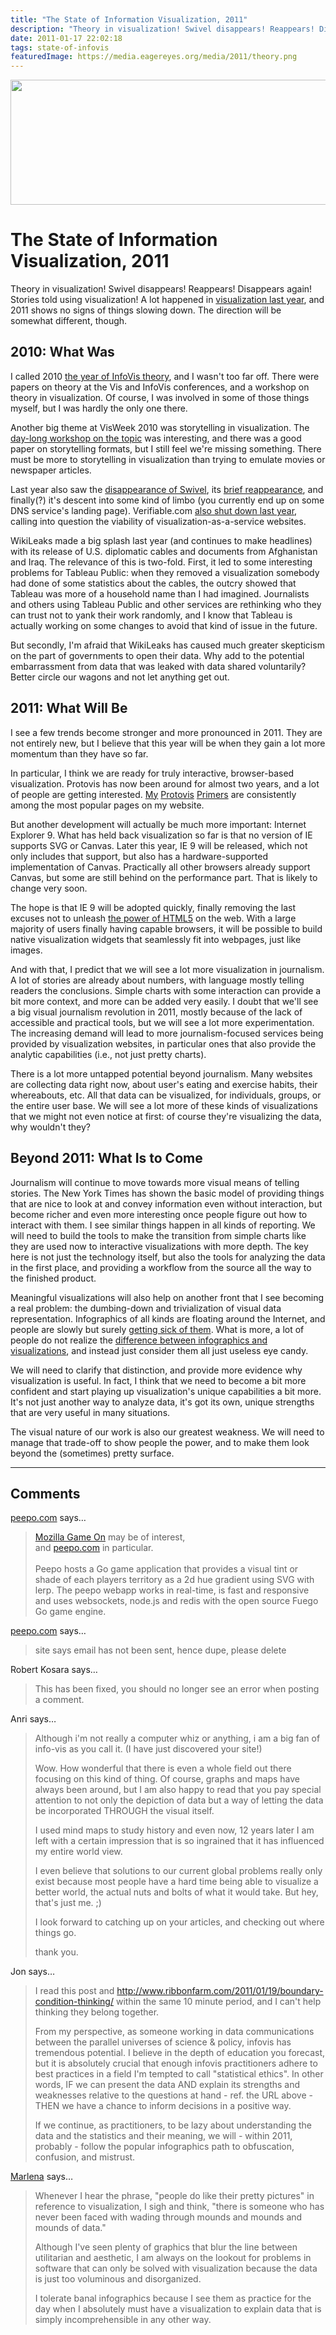 ```yaml
---
title: "The State of Information Visualization, 2011"
description: "Theory in visualization! Swivel disappears! Reappears! Disappears again! Stories told using visualization! A lot happened in visualization last year, and 2011 shows no signs of things slowing down. The direction will be somewhat different, though."
date: 2011-01-17 22:02:18
tags: state-of-infovis
featuredImage: https://media.eagereyes.org/media/2011/theory.png
---
```


<p align="center"><img alt="" src="https://media.eagereyes.org/media/2011/theory.png" width="600" height="200" /></p>

# The State of Information Visualization, 2011

Theory in visualization! Swivel disappears! Reappears! Disappears again! Stories told using visualization! A lot happened in <a href="/blog/2010/state-of-infovis-2010">visualization last year</a>, and 2011 shows no signs of things slowing down. The direction will be somewhat different, though.

## 2010: What Was

I called 2010 <a href="/blog/2010/the-year-of-infovis-theory">the year of InfoVis theory</a>, and I wasn't too far off. There were papers on theory at the Vis and InfoVis conferences, and a workshop on theory in visualization. Of course, I was involved in some of those things myself, but I was hardly the only one there.

Another big theme at VisWeek 2010 was storytelling in visualization. The <a href="http://thevcl.com/storytelling/" target="_blank">day-long workshop on the topic</a> was interesting, and there was a good paper on storytelling formats, but I still feel we're missing something. There must be more to storytelling in visualization than trying to emulate movies or newspaper articles.

Last year also saw the <a href="/criticism/the-rise-and-fall-of-swivel">disappearance of Swivel</a>, its <a href="/criticism/swivel-part-2-solving-a-single-problem">brief reappearance</a>, and finally(?) it's descent into some kind of limbo (you currently end up on some DNS service's landing page). Verifiable.com <a href="/blog/2010/end-of-verifiable-com">also shut down last year</a>, calling into question the viability of visualization-as-a-service websites.

WikiLeaks made a big splash last year (and continues to make headlines) with its release of U.S. diplomatic cables and documents from Afghanistan and Iraq. The relevance of this is two-fold. First, it led to some interesting problems for Tableau Public: when they removed a visualization somebody had done of some statistics about the cables, the outcry showed that Tableau was more of a household name than I had imagined. Journalists and others using Tableau Public and other services are rethinking who they can trust not to yank their work randomly, and I know that Tableau is actually working on some changes to avoid that kind of issue in the future.

But secondly, I'm afraid that WikiLeaks has caused much greater skepticism on the part of governments to open their data. Why add to the potential embarrassment from data that was leaked with data shared voluntarily? Better circle our wagons and not let anything get out.

## 2011: What Will Be

I see a few trends become stronger and more pronounced in 2011. They are not entirely new, but I believe that this year will be when they gain a lot more momentum than they have so far.

In particular, I think we are ready for truly interactive, browser-based visualization. Protovis has now been around for almost two years, and a lot of people are getting interested. <a href="/tutorials/protovis-primer-part-1">My</a> <a href="/tutorials/protovis-primer-part-2">Protovis</a> <a href="/tutorials/protovis-primer-part-3">Primers</a> are consistently among the most popular pages on my website.

But another development will actually be much more important: Internet Explorer 9. What has held back visualization so far is that no version of IE supports SVG or Canvas. Later this year, IE 9 will be released, which not only includes that support, but also has a hardware-supported implementation of Canvas. Practically all other browsers already support Canvas, but some are still behind on the performance part. That is likely to change very soon.

The hope is that IE 9 will be adopted quickly, finally removing the last excuses not to unleash <a href="/blog/2010/html5-and-visualization-on-the-web">the power of HTML5</a> on the web. With a large majority of users finally having capable browsers, it will be possible to build native visualization widgets that seamlessly fit into webpages, just like images.

And with that, I predict that we will see a lot more visualization in journalism. A lot of stories are already about numbers, with language mostly telling readers the conclusions. Simple charts with some interaction can provide a bit more context, and more can be added very easily. I doubt that we'll see a big visual journalism revolution in 2011, mostly because of the lack of accessible and practical tools, but we will see a lot more experimentation. The increasing demand will lead to more journalism-focused services being provided by visualization websites, in particular ones that also provide the analytic capabilities (i.e., not just pretty charts).

There is a lot more untapped potential beyond journalism. Many websites are collecting data right now, about user's eating and exercise habits, their whereabouts, etc. All that data can be visualized, for individuals, groups, or the entire user base. We will see a lot more of these kinds of visualizations that we might not even notice at first: of course they're visualizing the data, why wouldn't they?

## Beyond 2011: What Is to Come

Journalism will continue to move towards more visual means of telling stories. The New York Times has shown the basic model of providing things that are nice to look at and convey information even without interaction, but become richer and even more interesting once people figure out how to interact with them. I see similar things happen in all kinds of reporting. We will need to build the tools to make the transition from simple charts like they are used now to interactive visualizations with more depth. The key here is not just the technology itself, but also the tools for analyzing the data in the first place, and providing a workflow from the source all the way to the finished product.

Meaningful visualizations will also help on another front that I see becoming a real problem: the dumbing-down and trivialization of visual data representation. Infographics of all kinds are floating around the Internet, and people are slowly but surely <a href="http://www.noahbrier.com/archives/2011/01/on_infographics.php" target="_blank">getting sick of them</a>. What is more, a lot of people do not realize the <a href="/blog/2010/the-difference-between-infographics-and-visualization">difference between infographics and visualizations</a>, and instead just consider them all just useless eye candy.

We will need to clarify that distinction, and provide more evidence why visualization is useful. In fact, I think that we need to become a bit more confident and start playing up visualization's unique capabilities a bit more. It's not just another way to analyze data, it's got its own, unique strengths that are very useful in many situations.

The visual nature of our work is also our greatest weakness. We will need to manage that trade-off to show people the power, and to make them look beyond the (sometimes) pretty surface.


<PostedBy />


<aside class="comments">

---
## Comments

<a href="http://www.peepo.com" rel="nofollow noopener" target="_blank">peepo.com</a> says…
>	<a href="http://gaming.mozillalabs.com/">Mozilla Game On</a> may be of interest,<br> and <a href="http://www.peepo.com">peepo.com</a> in particular.<br><br>Peepo hosts a Go game application that provides a visual tint or shade of each players territory as a 2d hue gradient using SVG with lerp. The peepo webapp works in real-time, is fast and responsive and uses websockets, node.js and redis with the open source Fuego Go game engine.

<a href="http://www.peepo.com" rel="nofollow noopener" target="_blank">peepo.com</a> says…
>	site says email has not been sent, hence dupe, please delete

Robert Kosara says…
>	This has been fixed, you should no longer see an error when posting a comment.

Anri says…
>	Although i'm not really a computer whiz or anything, i am a big fan of info-vis as you call it.  (I have just discovered your site!)
>	
>	Wow. How wonderful that there is even a whole field out there focusing on this kind of thing. Of course, graphs and maps have always been around, but I am also happy to read that you pay special attention to not only the depiction of data but a way of letting the data be incorporated THROUGH the visual itself.
>	
>	I used mind maps to study history and even now, 12 years later I am left with a certain impression that is so ingrained that it has influenced my entire world view. 
>	
>	I even believe that solutions to our current global problems really only exist because most people have a hard time being able to visualize a better world, the actual nuts and bolts of what it would take. But hey, that's just me. ;) 
>	
>	I look forward to catching up on your articles, and checking out where things go.
>	
>	thank you.

Jon says…
>	I read this post and http://www.ribbonfarm.com/2011/01/19/boundary-condition-thinking/ within the same 10 minute period, and I can't help thinking they belong together.
>	
>	From my perspective, as someone working in data communications between the parallel universes of science & policy, infovis has tremendous potential. I believe in the depth of education you forecast, but it is absolutely crucial that enough infovis practitioners adhere to best practices in a field I'm tempted to call "statistical ethics". In other words, IF we can present the data AND explain its strengths and weaknesses relative to the questions at hand - ref. the URL above - THEN we have a chance to inform decisions in a positive way.
>	
>	If we continue, as practitioners, to be lazy about understanding the data and the statistics and their meaning, we will - within 2011, probably - follow the popular infographics path to obfuscation, confusion, and mistrust.

<a href="http://marlenacompton.com" rel="nofollow noopener" target="_blank">Marlena</a> says…
>	Whenever I hear the phrase, "people do like their pretty pictures" in reference to visualization, I sigh and think, "there is someone who has never been faced with wading through mounds and mounds and mounds of data."  
>	
>	Although I've seen plenty of graphics that blur the line between utilitarian and aesthetic, I am always on the lookout for problems in software that can only be solved with visualization because the data is just too voluminous and disorganized.  
>	
>	I tolerate banal infographics because I see them as practice for the day when I absolutely must have a visualization to explain data that is simply incomprehensible in any other way.

</aside>


